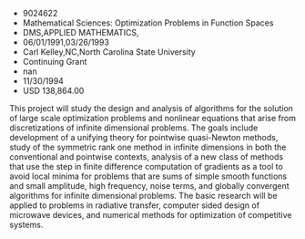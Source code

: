 
* 9024622
* Mathematical Sciences: Optimization Problems in Function Spaces
* DMS,APPLIED MATHEMATICS, 
* 06/01/1991,03/26/1993
* Carl Kelley,NC,North Carolina State University
* Continuing Grant
* nan
* 11/30/1994
* USD 138,864.00

This project will study the design and analysis of algorithms for the solution
of large scale optimization problems and nonlinear equations that arise from
discretizations of infinite dimensional problems. The goals include development
of a unifying theory for pointwise quasi-Newton methods, study of the symmetric
rank one method in infinite dimensions in both the conventional and pointwise
contexts, analysis of a new class of methods that use the step in finite
difference computation of gradients as a tool to avoid local minima for problems
that are sums of simple smooth functions and small amplitude, high frequency,
noise terms, and globally convergent algorithms for infinite dimensional
problems. The basic research will be applied to problems in radiative transfer,
computer sided design of microwave devices, and numerical methods for
optimization of competitive systems.
